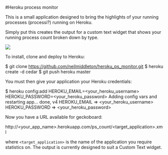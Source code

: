 #Heroku process monitor

This is a small application designed to bring the highlights of your running processes (processi?) running on Heroku.

Simply put this creates the output for a custom text widget that shows your running process count broken down by type.

![](http://cl.ly/242Z3f33070Q140v0A2j/content)

To install, clone and deploy to Heroku:

  $ git clone https://github.com/neilmiddleton/heroku_ps_monitor.git
  $ heroku create -d cedar
  $ git push heroku master

You must then give your application your Heroku credentials:

  $ heroku config:add HEROKU_EMAIL=<your_heroku_username> HEROKU_PASSWORD=<your_heroku_password>
  Adding config vars and restarting app... done, v4
    HEROKU_EMAIL    => <your_heroku_username>
    HEROKU_PASSWORD => <your_heroku_password>

Now you have a URL available for geckoboard:

  http://<your_app_name>.herokuapp.com/ps_count/<target_application>.xml

where `<target_application>` is the name of the application you require statistics on.
The output is currently designed to suit a Custom Text widget.